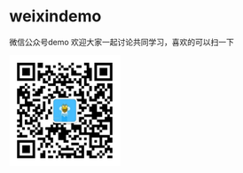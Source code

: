 # weixindemo
微信公众号demo
欢迎大家一起讨论共同学习，喜欢的可以扫一下


<img src="https://github.com/itbeebee/weixindemo/blob/master/src/main/webapp/images/itbee.jpg" width = "200" height = "200" alt="图片名称" align="left" />
